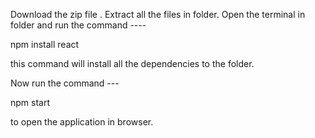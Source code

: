 Download the zip file .
Extract all the files in folder.
Open the terminal in folder and run the command ----    


npm install react

this command will install all the dependencies to the folder.

Now run the command ---

npm start 

to open the application in browser.


